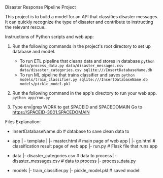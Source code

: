 Disaster Response Pipeline Project

This project is to build a model for an API that classifies disaster messages. It can quickly recognize the type of disaster and contribute to instructing the relevant rescue.

Instructions of Python scripts and web app:
1. Run the following commands in the project's root directory to set up database and model.

    - To run ETL pipeline that cleans data and stores in database
        `python data/process_data.py data/disaster_messages.csv data/disaster_categories.csv sqlite:///InsertDatabaseName.db`
    - To run ML pipeline that trains classifier and saves
        `python models/train_classifier.py sqlite:///InsertDatabaseName.db models/pickle_model.pkl`

2. Run the following command in the app's directory to run your web app.
    `python app/run.py`

3. Type env|grep WORK to get SPACEID and SPACEDOMAIN
	Go to https://SPACEID-3001.SPACEDOMAIN



Files Explanation:

- InsertDatabaseName.db   # database to save clean data to

- app
| - template
| |- master.html  # main page of web app
| |- go.html  # classification result page of web app
|- run.py  # Flask file that runs app

- data
|- disaster_categories.csv  # data to process 
|- disaster_messages.csv  # data to process
|- process_data.py

- models
|- train_classifier.py
|- pickle_model.pkl  # saved model 
